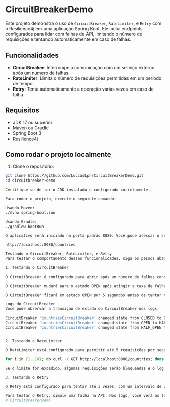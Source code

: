 # CircuitBreakerDemo

Este projeto demonstra o uso de `CircuitBreaker`, `RateLimiter`, e `Retry` com o Resilience4j em uma aplicação Spring Boot. Ele inclui endpoints configurados para lidar com falhas de API, limitando o número de requisições e tentando automaticamente em caso de falhas.

## Funcionalidades

- **CircuitBreaker**: Interrompe a comunicação com um serviço externo após um número de falhas.
- **RateLimiter**: Limita o número de requisições permitidas em um período de tempo.
- **Retry**: Tenta automaticamente a operação várias vezes em caso de falha.

## Requisitos

- JDK 17 ou superior
- Maven ou Gradle
- Spring Boot 3
- Resilience4j

## Como rodar o projeto localmente

1. Clone o repositório:

```bash
git clone https://github.com/LuccasLpn/CircuitBreakerDemo.git
cd circuitbreaker-demo

Certifique-se de ter o JDK instalado e configurado corretamente.

Para rodar o projeto, execute o seguinte comando:

Usando Maven:
./mvnw spring-boot:run

Usando Gradle:
./gradlew bootRun

O aplicativo será iniciado na porta padrão 8080. Você pode acessar o seguinte endpoint:

http://localhost:8080/countries

Testando o CircuitBreaker, RateLimiter, e Retry
Para testar o comportamento dessas funcionalidades, siga os passos abaixo:

1. Testando o CircuitBreaker

O CircuitBreaker é configurado para abrir após um número de falhas consecutivas. Para forçar o CircuitBreaker a abrir, você pode temporariamente alterar a URL do Feign Client para uma URL inválida ou interromper o serviço externo.

O CircuitBreaker mudará para o estado OPEN após atingir a taxa de falha configurada (50%). No estado OPEN, o fallback será acionado, retornando a mensagem "Country service unavailable".

O CircuitBreaker ficará em estado OPEN por 5 segundos antes de tentar novamente, entrando em HALF_OPEN. Se a próxima chamada for bem-sucedida, ele retornará ao estado CLOSED.

Logs do CircuitBreaker
Você pode observar a transição de estado do CircuitBreaker nos logs:

CircuitBreaker 'countriesCircuitBreaker' changed state from CLOSED to OPEN
CircuitBreaker 'countriesCircuitBreaker' changed state from OPEN to HALF_OPEN
CircuitBreaker 'countriesCircuitBreaker' changed state from HALF_OPEN to CLOSED


2. Testando o RateLimiter

O RateLimiter está configurado para permitir até 5 requisições por segundo. Para testar, faça múltiplas requisições rapidamente:

for i in {1..10}; do curl -X GET http://localhost:8080/countries; done

Se o limite for excedido, algumas requisições serão bloqueadas e o log indicará isso.

3. Testando o Retry

O Retry está configurado para tentar até 3 vezes, com um intervalo de 2 segundos entre as tentativas, em caso de falha.

Para testar o Retry, simule uma falha na API. Nos logs, você verá as tentativas de retry antes de acionar o fallback.
# CircuitBreakerDemo
